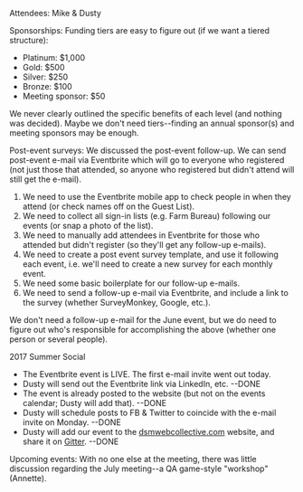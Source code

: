 Attendees: Mike & Dusty

Sponsorships:
Funding tiers are easy to figure out (if we want a tiered structure):
- Platinum: $1,000
- Gold: $500
- Silver: $250
- Bronze: $100
- Meeting sponsor: $50

We never clearly outlined the specific benefits of each level (and nothing was decided). Maybe we don't need tiers--finding an annual sponsor(s) and meeting sponsors may be enough.

Post-event surveys:
We discussed the post-event follow-up. We can send post-event e-mail via Eventbrite which will go to everyone who registered (not just those that attended, so anyone who registered but didn't attend will still get the e-mail).
1. We need to use the Eventbrite mobile app to check people in when they attend (or check names off on the Guest List).
2. We need to collect all sign-in lists (e.g. Farm Bureau) following our events (or snap a photo of the list).
3. We need to manually add attendees in Eventbrite for those who attended but didn't register (so they'll get any follow-up e-mails).
4. We need to create a post event survey template, and use it following each event, i.e. we'll need to create a new survey for each monthly event.
5. We need some basic boilerplate for our follow-up e-mails.
6. We need to send a follow-up e-mail via Eventbrite, and include a link to the survey (whether SurveyMonkey, Google, etc.).

We don't need a follow-up e-mail for the June event, but we do need to figure out who's responsible for accomplishing the above (whether one person or several people).

2017 Summer Social
- The Eventbrite event is LIVE. The first e-mail invite went out today. 
- Dusty will send out the Eventbrite link via LinkedIn, etc. --DONE 
- The event is already posted to the website (but not on the events calendar; Dusty will add that). --DONE
- Dusty will schedule posts to FB & Twitter to coincide with the e-mail invite on Monday. --DONE
- Dusty will add our event to the [dsmwebcollective.com](http://dsmwebcollective.com/) website, and share it on [Gitter](https://gitter.im/central-iowa/Lobby). --DONE

Upcoming events:
With no one else at the meeting, there was little discussion regarding the July meeting--a QA game-style "workshop" (Annette).
